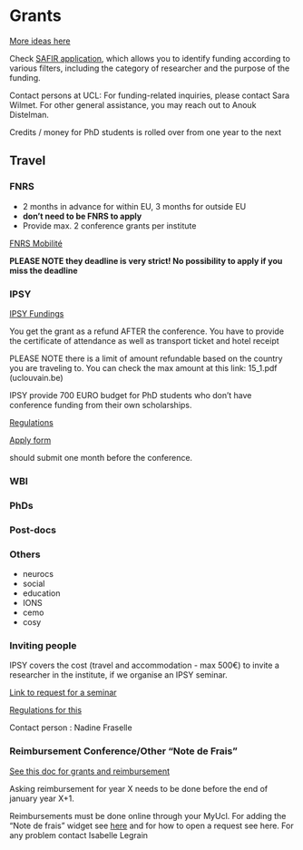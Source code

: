 # Grants

[More ideas here](https://intranet.uclouvain.be/en/myucl/administrations/adre/research-funding-opportunities.html)

Check [SAFIR application](https://app.uclouvain.be/Safir/), which allows you to identify funding according to various filters, including the category of researcher and the purpose of the funding.

Contact persons at UCL: For funding-related inquiries, please contact Sara Wilmet. For other general assistance, you may reach out to Anouk Distelman.



Credits / money for PhD students is rolled over from one year to the next

## Travel

### FNRS

- 2 months in advance for within EU, 3 months for outside EU
- **don’t need to be FNRS to apply**
- Provide max. 2 conference grants per institute

[FNRS Mobilité](https://www.frs-fnrs.be/fr/financements/mobilite-monde)

**PLEASE NOTE they deadline is very strict! No possibility to apply if you miss the deadline**


### IPSY

[IPSY Fundings](https://intranet.uclouvain.be/fr/myucl/instituts-recherche/ipsy/formulaire-de-demande-d-indemnisation-pour-les-colloques.html)

You get the grant as a refund AFTER the conference. You have to provide the certificate of attendance as well as transport ticket and hotel receipt

PLEASE NOTE there is a limit of amount refundable based on the country you are traveling to. You can check the max amount at this link: 15_1.pdf (uclouvain.be)

IPSY provide 700 EURO budget for PhD students who don’t have conference funding from their own scholarships.

[Regulations](https://uclouvain.sharepoint.com/sites/ipsy/Documents%20partages/Forms/AllItems.aspx?id=%2Fsites%2Fipsy%2FDocuments%20partages%2FEntrep%C3%B4t%20Web%20IPSY%2FR%C3%A8glement%20attribution%20subvention%20congr%C3%A8soct%5F%5F%2Epdf&parent=%2Fsites%2Fipsy%2FDocuments%20partages%2FEntrep%C3%B4t%20Web%20IPSY)

[Apply form](https://intranet.uclouvain.be/fr/myucl/instituts-recherche/ipsy/formulaire-de-demande-d-indemnisation-pour-les-colloques.html)

should submit one month before the conference.

### WBI

### PhDs

### Post-docs

### Others
- neurocs
- social
- education
- IONS
- cemo
- cosy


### Inviting people
IPSY covers the cost (travel and accommodation - max 500€) to invite a researcher in the institute, if we organise an IPSY seminar.

[Link to request for a seminar](https://intranet.uclouvain.be/fr/myucl/instituts-recherche/ipsy/formulaire-de-demande-d-indemnisation-pour-l-organisation-d-un-seminaire-0.html)

[Regulations for this](https://uclouvain.sharepoint.com/sites/ipsy/Documents%20partages/Forms/AllItems.aspx?id=%2Fsites%2Fipsy%2FDocuments%20partages%2FEntrep%C3%B4t%20Web%20IPSY%2FR%C3%A8glement%20attribution%20subvention%20s%C3%A9minaire%20IPSY%20%282%29%2Epdf&parent=%2Fsites%2Fipsy%2FDocuments%20partages%2FEntrep%C3%B4t%20Web%20IPSY)


Contact person : Nadine Fraselle


### Reimbursement Conference/Other “Note de Frais”

[See this doc for grants and reimbursement](https://docs.google.com/document/d/1ywwzlIhJvgMxXYCsDlkh61XJhQb8iqDqRmQGrsT1iRI/edit?usp=sharing)


Asking reimbursement for year X needs to be done before the end of january year X+1. 

Reimbursements must be done online through your MyUcl. For adding the “Note de frais” widget see [here](https://myalfresco.uclouvain.be/alfresco/service/ucl/streamDownload/workspace/SpacesStore/5787be5d-26de-404d-bbed-529b48bad96d/QUICK%20START%20GUIDE%20Widget%20SAP%20Finance_english%20version.pdf) and for how to open a request see here. For any problem contact Isabelle Legrain

